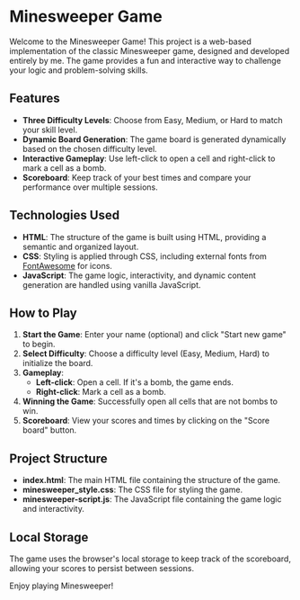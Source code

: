 # Minesweeper Game

Welcome to the Minesweeper Game! This project is a web-based implementation of the classic Minesweeper game, designed and developed entirely by me. The game provides a fun and interactive way to challenge your logic and problem-solving skills.

## Features

- **Three Difficulty Levels**: Choose from Easy, Medium, or Hard to match your skill level.
- **Dynamic Board Generation**: The game board is generated dynamically based on the chosen difficulty level.
- **Interactive Gameplay**: Use left-click to open a cell and right-click to mark a cell as a bomb.
- **Scoreboard**: Keep track of your best times and compare your performance over multiple sessions.

## Technologies Used

- **HTML**: The structure of the game is built using HTML, providing a semantic and organized layout.
- **CSS**: Styling is applied through CSS, including external fonts from [FontAwesome](https://cdnjs.cloudflare.com/ajax/libs/font-awesome/6.5.2/css/all.min.css) for icons.
- **JavaScript**: The game logic, interactivity, and dynamic content generation are handled using vanilla JavaScript.

## How to Play

1. **Start the Game**: Enter your name (optional) and click "Start new game" to begin.
2. **Select Difficulty**: Choose a difficulty level (Easy, Medium, Hard) to initialize the board.
3. **Gameplay**:
   - **Left-click**: Open a cell. If it's a bomb, the game ends.
   - **Right-click**: Mark a cell as a bomb.
4. **Winning the Game**: Successfully open all cells that are not bombs to win.
5. **Scoreboard**: View your scores and times by clicking on the "Score board" button.

## Project Structure

- **index.html**: The main HTML file containing the structure of the game.
- **minesweeper_style.css**: The CSS file for styling the game.
- **minesweeper-script.js**: The JavaScript file containing the game logic and interactivity.

## Local Storage

The game uses the browser's local storage to keep track of the scoreboard, allowing your scores to persist between sessions.

Enjoy playing Minesweeper!
